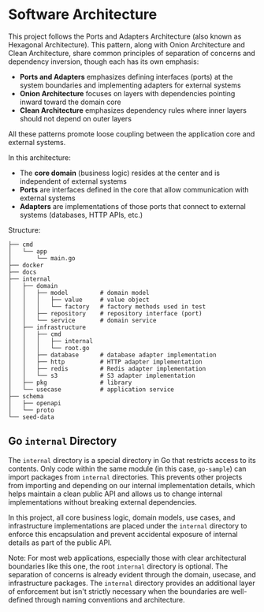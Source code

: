 # Software Architecture

This project follows the Ports and Adapters Architecture (also known as Hexagonal Architecture). This pattern, along with Onion Architecture and Clean Architecture, share common principles of separation of concerns and dependency inversion, though each has its own emphasis:

- **Ports and Adapters** emphasizes defining interfaces (ports) at the system boundaries and implementing adapters for external systems
- **Onion Architecture** focuses on layers with dependencies pointing inward toward the domain core
- **Clean Architecture** emphasizes dependency rules where inner layers should not depend on outer layers

All these patterns promote loose coupling between the application core and external systems.

In this architecture:

- The **core domain** (business logic) resides at the center and is independent of external systems
- **Ports** are interfaces defined in the core that allow communication with external systems
- **Adapters** are implementations of those ports that connect to external systems (databases, HTTP APIs, etc.)

Structure:

```plaintext
├── cmd
│   └── app
│       └── main.go
├── docker
├── docs
├── internal
│   ├── domain
│   │   ├── model         # domain model
│   │   │   ├── value     # value object
│   │   │   └── factory   # factory methods used in test
│   │   ├── repository    # repository interface (port)
│   │   └── service       # domain service
│   ├── infrastructure
│   │   ├── cmd
│   │   │   ├── internal
│   │   │   └── root.go
│   │   ├── database      # database adapter implementation
│   │   ├── http          # HTTP adapter implementation
│   │   ├── redis         # Redis adapter implementation
│   │   └── s3            # S3 adapter implementation
│   ├── pkg               # library
│   └── usecase           # application service
├── schema
│   ├── openapi
│   └── proto
└── seed-data
```

## Go `internal` Directory

The `internal` directory is a special directory in Go that restricts access to its contents. Only code within the same module (in this case, `go-sample`) can import packages from `internal` directories. This prevents other projects from importing and depending on our internal implementation details, which helps maintain a clean public API and allows us to change internal implementations without breaking external dependencies.

In this project, all core business logic, domain models, use cases, and infrastructure implementations are placed under the `internal` directory to enforce this encapsulation and prevent accidental exposure of internal details as part of the public API.

Note: For most web applications, especially those with clear architectural boundaries like this one, the root `internal` directory is optional. The separation of concerns is already evident through the domain, usecase, and infrastructure packages. The `internal` directory provides an additional layer of enforcement but isn't strictly necessary when the boundaries are well-defined through naming conventions and architecture.
